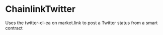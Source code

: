 # ChainlinkTwitter
Uses the twitter-cl-ea on market.link to post a Twitter status from a smart contract
